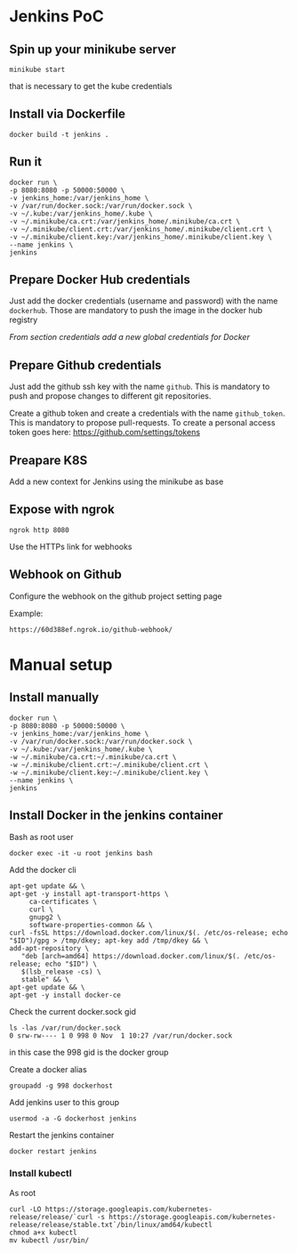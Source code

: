 # Jenkins PoC

## Spin up your minikube server

```
minikube start
```

that is necessary to get the kube credentials

## Install via Dockerfile

```
docker build -t jenkins .
```

## Run it

```
docker run \
-p 8080:8080 -p 50000:50000 \
-v jenkins_home:/var/jenkins_home \
-v /var/run/docker.sock:/var/run/docker.sock \
-v ~/.kube:/var/jenkins_home/.kube \
-v ~/.minikube/ca.crt:/var/jenkins_home/.minikube/ca.crt \
-v ~/.minikube/client.crt:/var/jenkins_home/.minikube/client.crt \
-v ~/.minikube/client.key:/var/jenkins_home/.minikube/client.key \
--name jenkins \
jenkins
```

## Prepare Docker Hub credentials

Just add the docker credentials (username and password) with the name
`dockerhub`. Those are mandatory to push the image in the docker hub registry

_From section credentials add a new global credentials for Docker_

## Prepare Github credentials

Just add the github ssh key with the name `github`. This is mandatory to push
and propose changes to different git repositories.

Create a github token and create a credentials with the name `github_token`.
This is mandatory to propose pull-requests. To create a personal access token
goes here: https://github.com/settings/tokens

## Preapare K8S

Add a new context for Jenkins using the minikube as base

## Expose with ngrok

```
ngrok http 8080
```

Use the HTTPs link for webhooks

## Webhook on Github

Configure the webhook on the github project setting page

Example:

```
https://60d388ef.ngrok.io/github-webhook/
```

# Manual setup

## Install manually

```
docker run \
-p 8080:8080 -p 50000:50000 \
-v jenkins_home:/var/jenkins_home \
-v /var/run/docker.sock:/var/run/docker.sock \
-v ~/.kube:/var/jenkins_home/.kube \
-w ~/.minikube/ca.crt:~/.minikube/ca.crt \
-w ~/.minikube/client.crt:~/.minikube/client.crt \
-w ~/.minikube/client.key:~/.minikube/client.key \
--name jenkins \
jenkins
```

## Install Docker in the jenkins container

Bash as root user

```
docker exec -it -u root jenkins bash
```

Add the docker cli

```
apt-get update && \
apt-get -y install apt-transport-https \
     ca-certificates \
     curl \
     gnupg2 \
     software-properties-common && \
curl -fsSL https://download.docker.com/linux/$(. /etc/os-release; echo "$ID")/gpg > /tmp/dkey; apt-key add /tmp/dkey && \
add-apt-repository \
   "deb [arch=amd64] https://download.docker.com/linux/$(. /etc/os-release; echo "$ID") \
   $(lsb_release -cs) \
   stable" && \
apt-get update && \
apt-get -y install docker-ce
```

Check the current docker.sock gid

```
ls -las /var/run/docker.sock
0 srw-rw---- 1 0 998 0 Nov  1 10:27 /var/run/docker.sock
```

in this case the 998 gid is the docker group

Create a docker alias

```
groupadd -g 998 dockerhost
```

Add jenkins user to this group

```
usermod -a -G dockerhost jenkins
```

Restart the jenkins container

```
docker restart jenkins
```

### Install kubectl

As root

```
curl -LO https://storage.googleapis.com/kubernetes-release/release/`curl -s https://storage.googleapis.com/kubernetes-release/release/stable.txt`/bin/linux/amd64/kubectl
chmod a+x kubectl
mv kubectl /usr/bin/
```

